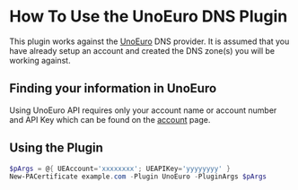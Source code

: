 # How To Use the UnoEuro DNS Plugin

This plugin works against the [UnoEuro](https://www.unoeuro.com/) DNS provider. It is assumed that you have already setup an account and created the DNS zone(s) you will be working against.

## Finding your information in UnoEuro

Using UnoEuro API requires only your account name or account number and API Key which can be found on the [account](https://www.unoeuro.com/en/controlpanel/account/) page.


## Using the Plugin

```powershell
$pArgs = @{ UEAccount='xxxxxxxx'; UEAPIKey='yyyyyyyy' }
New-PACertificate example.com -Plugin UnoEuro -PluginArgs $pArgs
```
